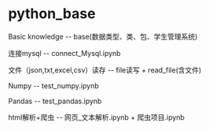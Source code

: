 # python_base

Basic knowledge -- base(数据类型、类、包、学生管理系统)

连接mysql -- connect_Mysql.ipynb

文件（json,txt,excel,csv）读存 -- file读写 + read_file(含文件)

Numpy -- test_numpy.ipynb

Pandas -- test_pandas.ipynb

html解析+爬虫 -- 网页_文本解析.ipynb + 爬虫项目.ipynb
